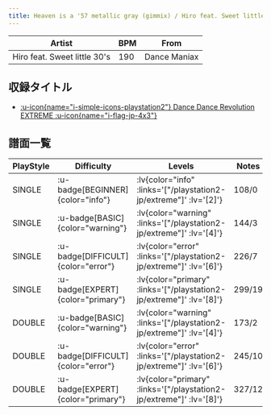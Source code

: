 ```yaml
---
title: Heaven is a '57 metallic gray (gimmix) / Hiro feat. Sweet little 30's
---
```


|Artist|BPM|From|
|------|---|----|
|Hiro feat. Sweet little 30's|190|Dance Maniax|

## 収録タイトル

- [ :u-icon{name="i-simple-icons-playstation2"} Dance Dance Revolution EXTREME :u-icon{name="i-flag-jp-4x3"} ](/playstation2-jp/extreme)

## 譜面一覧

|PlayStyle|Difficulty|Levels|Notes|Movie|
|---------|----------|------|-----|-----|
|SINGLE| :u-badge[BEGINNER]{color="info"} | :lv{color="info" :links='["/playstation2-jp/extreme"]' :lv='[2]'} |108/0||
|SINGLE| :u-badge[BASIC]{color="warning"} | :lv{color="warning" :links='["/playstation2-jp/extreme"]' :lv='[4]'} |144/3||
|SINGLE| :u-badge[DIFFICULT]{color="error"} | :lv{color="error" :links='["/playstation2-jp/extreme"]' :lv='[6]'} |226/7||
|SINGLE| :u-badge[EXPERT]{color="primary"} | :lv{color="primary" :links='["/playstation2-jp/extreme"]' :lv='[8]'} |299/19||
|DOUBLE| :u-badge[BASIC]{color="warning"} | :lv{color="warning" :links='["/playstation2-jp/extreme"]' :lv='[4]'} |173/2||
|DOUBLE| :u-badge[DIFFICULT]{color="error"} | :lv{color="error" :links='["/playstation2-jp/extreme"]' :lv='[6]'} |245/10||
|DOUBLE| :u-badge[EXPERT]{color="primary"} | :lv{color="primary" :links='["/playstation2-jp/extreme"]' :lv='[8]'} |327/12||
